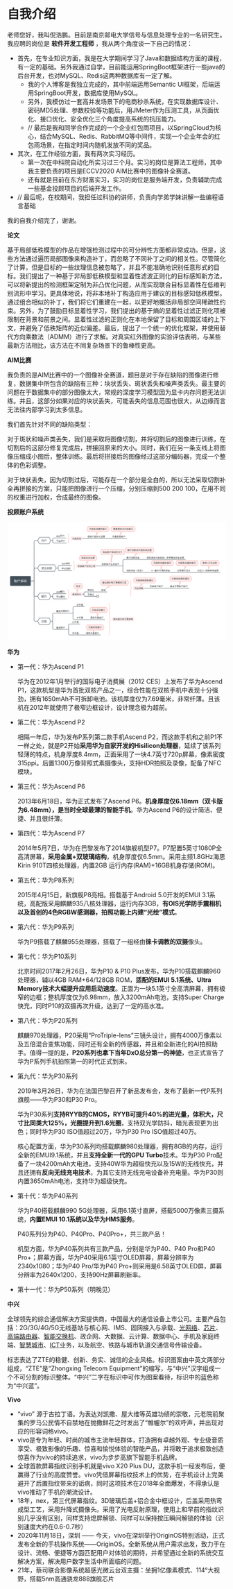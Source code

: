 # 自我介绍

​		老师您好，我叫倪浩鹏。目前是南京邮电大学信号与信息处理专业的一名研究生。我应聘的岗位是 **软件开发工程师** ，我从两个角度谈一下自己的情况：

* 首先，在专业知识方面，我是在大学期间学习了Java和数据结构方面的课程，有一定的基础。另外我通过自学，目前能运用SpringBoot框架进行一些java的后台开发，也对MySQL、Redis这两种数据库有一定了解。
	* 我的个人博客是我独立完成的，其中前端运用Semantic UI框架，后端运用SpringBoot开发，数据库使用MySQL。
	* 另外，我模仿过一套高并发场景下的电商秒杀系统，在实现数据库设计、密码MD5处理、参数校验等功能后，用JMeter作为压测工具，从页面优化、接口优化、安全优化三个角度提高系统的抗压能力。
	* // 最后是我和同学合作完成的一个企业红包雨项目，以SpringCloud为核心，结合MySQL、Redis、RabbitMQ等中间件，实现一个企业年会的红包雨场景，在指定时间内随机发放不同的奖品。
* 其次，在工作经验方面，我有两次实习经历。
	* 第一次在中科院自动化所实习过三个月。实习的岗位是算法工程师，其中我主要负责的项目是ECCV2020 AIM比赛中的图像补全赛道。
	* 还有就是目前在东方财富实习，实习的岗位是服务端开发，负责辅助完成一些基金投顾项目的后端开发工作。
* // 最后呢，在校期间，我担任过科协的讲师，负责向学弟学妹讲解一些编程语言基础

我的自我介绍完了，谢谢。



**论文**

​		基于局部低秩模型的作品在增强检测过程中的可分辨性方面都非常成功。但是，这些方法通过遍历局部图像来构造补丁，而忽略了不同补丁之间的相关性。尽管简化了计算，但是目标的一些纹理信息被忽略了，并且不能准确地识别任意形式的目标。我们提出了一种基于非局部低秩模型和显着性滤波正则化的目标感知新方法，可以将新提出的检测框架定制为非凸优化问题，从而实现联合目标显着性在低维判别流形中学习。更具体地说，将非本地补丁构造应用于建议的目标感知低秩模型。通过组合相似的补丁，我们将它们重建在一起，以更好地概括非局部空间稀疏性约束。另外，为了鼓励目标显着性学习，我们提出的基于熵的显着性过滤正则化项被限制在背景和前景之间。显着性过滤的正则化在本地保留了目标和周围区域的上下文，并避免了低秩矩阵的近似偏差。最后，提出了一个统一的优化框架，并使用替代方向乘数法（ADMM）进行了求解。对真实红外图像的实验评估表明，与某些最新方法相比，该方法在不同复杂场景下的鲁棒性更高。



**AIM比赛**

​		我负责的是AIM比赛中的一个图像补全赛道，题目是对于存在缺陷的图像进行修复，数据集中所包含的缺陷有三种：块状丢失、斑状丢失和噪声类丢失。最主要的问题在于数据集中的部分图像太大，常规的深度学习模型因为显卡内存问题无法训练。并且，这部分如果对应的块状丢失，可能丢失的信息范围也很大，从边缘而言无法往内部学习到太多信息。

我们首先针对不同的缺陷类型：

​		对于斑状和噪声类丢失，我们是采取将图像切割，并将切割后的图像进行训练，在切割后的这部分修复完成后，拼接回原来的大小。同时，我们在另一条支线上将图像压缩成小图后，整体训练。最后将拼接后的图像经过这部分编码器，完成一个整体的色彩调整。

​		对于块状丢失，因为切割过后，可能存在一个部分是全白的，所以无法采取切割补全再拼接的方案，只能把图像进行一个压缩，分别压缩到500 200 100，在用不同的权重进行加权，合成最终的图像。



**投顾账户系统**

![image-20210624213822006](../images/image-20210624213822006.png)



**华为**

* 第一代：华为Ascend P1

	华为在2012年1月举行的国际电子消费展（2012 CES）上发布了华为Ascend P1，这款机型是华为首批双核产品之一，综合性能在双核手机中表现十分强劲，拥有1650mAh不可拆卸电池。该机厚度仅为7.69毫米，非常纤薄。且该机在2012年就使用了极窄边框设计，设计理念极为超前。

* 第二代：华为Ascend P2

	相隔一年后，华为发布P系列第二款手机Ascend P2，而这款手机和之前P1不一样之处，就是P2开始**采用华为自家开发的Hisilicon处理器**，延续了该系列轻薄的特点，机身厚度8.4mm，正面采用了一块4.7英寸720p屏幕，像素密度315ppi。后置1300万像背照式素摄像头，支持HDR拍照及录像，配备了NFC模块。

* 第三代：华为Ascend P6

	2013年6月18日，华为正式发布了Ascend P6。**机身厚度仅6.18mm（双卡版为6.48mm），是当时全球最薄的智能手机**。华为Ascend P6的设计简洁、便捷、并且很纤薄。

* 第四代：华为Ascend P7

	2014年5月7日，华为在巴黎发布了2014旗舰机型P7。P7配置5英寸1080P全高清屏幕，**采用金属+双玻璃结构**，机身厚度仅6.5mm。采用主频1.8GHz海思Kirin 910T四核处理器，内置2GB 运行内存(RAM)+16GB机身存储(ROM)。

* 第五代：华为P8系列

	2015年4月15日，新旗舰P8亮相。搭载基于Android 5.0开发的EMUI 3.1系统，高配版采用麒麟935八核处理器，运行内存3GB，**有OIS光学防手震相机以及首创的4色RGBW感测器，拍照功能上内建“光绘”模式**。

* 第六代：华为P9系列

	华为P9搭载了麒麟955处理器，搭载了一组经由**徕卡调教的双摄**像头。

* 第七代：华为P10系列

	北京时间2017年2月26日，华为P10 & P10 Plus发布。华为P10搭载麒麟960处理器，辅以4GB RAM+64/128GB ROM，**适配的EMUI 5.1系统、Ultra Memory技术大幅提升应用启动速度**。正面为一块5.1英寸全高清屏幕，拥有极窄的边框；整机厚度仅为6.98mm，放入3200mAh电池，支持Super Charge快充，同时P10的双摄再次升级，达到了一定的高水准。

* 第八代：华为P20系列

	麒麟970处理器，P20采用“ProTriple-lens”三镜头设计，拥有4000万像素以及五倍混合变焦功能，同时还有全新的传感器，并且和全新进化的AI拍照助手。值得一提的是，**P20系列也拿下当年DxO总分第一的神迹**，也正式宣告了华为P系列手机拍照第一的时代正式到来。

* 第九代：华为P30系列

	2019年3月26日，华为在法国巴黎召开了新品发布会，发布了最新一代P系列旗舰——华为P30和P30 Pro。

	华为P30系列**支持RYYB的CMOS，RYYB可提升40%的进光量，体积大，尺寸比同类大125%，光圈提升到1.6光圈**，支持双光学防抖，暗光表现更为出色；同时华为P30 ISO值超过20万，华为P30 Pro ISO值超过40万。

	核心配置方面，华为P30系列均搭载麒麟980处理器，拥有8GB的内存，运行全新的EMUI9.1系统，并且**支持全新一代的GPU Turbo**技术。华为P30 Pro配备了一块4200mAh大电池，支持40W华为超级快充以及15W的无线快充，并且还拥有**反向无线充电技术**，为其它支持无线充电设备补充电量。华为P30则内置3650mAh电池，支持华为超级快充。

* 第十代：华为P40系列

	华为P40搭载麒麟990 5G处理器，采用6.1英寸直屏，搭载5000万像素三摄系统，**内置EMUI 10.1系统以及华为HMS服务**。

	P40系列分为P40、P40Pro、P40Pro+，共三款产品！

	机型方面，华为P40系列共有三款产品，分别是华为P40、P40 Pro和P40 Pro+；屏幕方面，华为P40采用6.1英寸OLED屏幕，屏幕分辨率为2340x1080；华为P40 Pro/华为P40 Pro+则采用是6.58英寸OLED屏，屏幕分辨率为2640x1200，支持90Hz屏幕刷新率。

* 第十一代：华为P50系列（明晚见）



**中兴**

​		全球领先的综合通信解决方案提供商，中国最大的通信设备上市公司。主要产品包括：2G/3G/4G/5G无线基站与核心网、IMS、固网接入与承载、[光网络](https://baike.baidu.com/item/光网络/6219507)、[芯片](https://baike.baidu.com/item/芯片/32249)、[高端路由器](https://baike.baidu.com/item/高端路由器/6620986)、[智能交换机](https://baike.baidu.com/item/智能交换机/742295)、政企网、大数据、云计算、数据中心、手机及家庭终端、[智慧城市](https://baike.baidu.com/item/智慧城市/9334841)、[ICT](https://baike.baidu.com/item/ICT/32270)业务，以及航空、铁路与城市轨道交通信号传输设备。

​		标志表达了ZTE的稳健、创新、务实、诚信的企业风格。标识图案由中英文两部分组成，“ZTE”是“Zhongxing Telecom Equipment”的缩写，与“中兴”汉字组成一个不可分割的标识整体。“中兴”二字在标识中可作为图案看待，标识中的蓝色称为“中兴蓝”。



**Vivo**

* “vivo” 源于古拉丁语。为表达对凯撒、屋大维等英雄功绩的崇敬，元老院前聚集的罗马公民情不自禁地在抛撒鲜花之时发出了“帷幄尔”的欢呼声，并出现对应的形容词格vivo。
* vivo是专为年轻、时尚的城市主流年轻群体，打造拥有卓越外观、专业级音质享受、极致影像的乐趣、惊喜和愉悦体验的智能产品，并将敢于追求极致创造惊喜作为vivo的持续追求，vivo为步步高旗下智能手机品牌。
* 全球首款屏幕指纹识别手机就是vivo X20 Plus DU，这款手机一经发布后，便赢得了行业的高度赞誉。vivo凭借屏幕指纹技术上的优势，在手机设计上完美避开了后置指纹带来的诟病，同时这项技术在2018年全面爆发，不得承认是vivo推动了手机的潮流设计。
* 18年，nex，第三代屏幕指纹。3D玻璃后盖+铝合金中框设计，后盖采用热弯成型工艺，采用升降式摄像头。采用了光电反射原理，使用上和早前的指纹识别几乎没有区别，同样支持熄屏解锁、同样可以保持按压瞬间解锁的体验（识别速度大约在0.6-0.7秒）
* 2020年11月18日，深圳 —— 今天，vivo在深圳举行OriginOS特别活动，正式发布全新的手机操作系统——OriginOS。全新系统从用户需求出发，致力于在设计、流畅、便捷等方面匹配用户对体验的期待，并希望通过全新的系统交互解决方案，解决用户数字生活中所面临的问题。
* 21年，蔡司联合影像系统超感光微云台双主摄：坐拥1亿像素模式、114°大视野，搭载5nm高通骁龙888旗舰芯片

